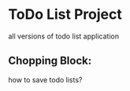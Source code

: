 # ToDo List Project
all versions of todo list application

## Chopping Block:
how to save todo lists?
        
